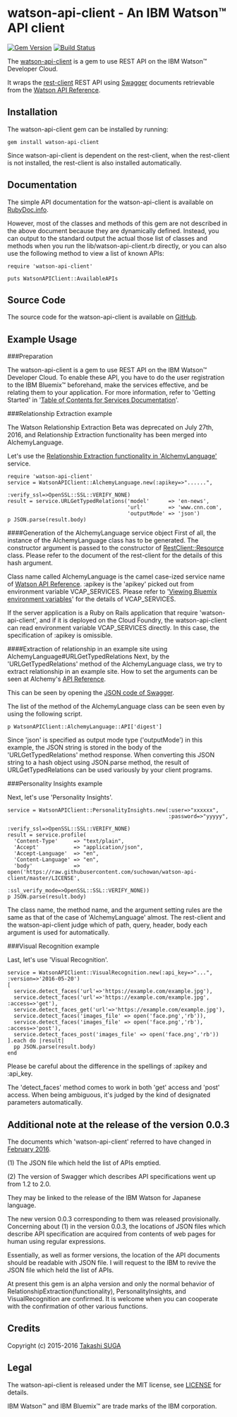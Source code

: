 ﻿watson-api-client - An IBM Watson™ API client
================================================================

[![Gem Version](https://badge.fury.io/rb/watson-api-client.svg)](http://badge.fury.io/rb/watson-api-client)
[![Build Status](https://travis-ci.org/blueboxjesse/watson-api-client.svg?branch=master)](https://travis-ci.org/blueboxjesse/watson-api-client)

The [watson-api-client](http://rubygems.org/gems/watson-api-client) is a gem to use REST API on the IBM Watson™ Developer Cloud.

It wraps the [rest-client](https://rubygems.org/gems/rest-client) REST API using [Swagger](http://swagger.io/) documents retrievable from the [Watson API Reference](https://www.ibm.com/smarterplanet/us/en/ibmwatson/developercloud/apis/).


Installation
------------

The watson-api-client gem can be installed by running:

    gem install watson-api-client

Since watson-api-client is dependent on the rest-client, when the rest-client is not installed, the rest-client is also installed automatically.


Documentation
-------------

The simple API documentation for the watson-api-client is available on [RubyDoc.info](http://rubydoc.info/gems/watson-api-client).

However, most of the classes and methods of this gem are not described in the above document because they are dynamically defined.
Instead, you can output to the standard output the actual those list of classes and methods when you run the lib/watson-api-client.rb directly, or
you can also use the following method to view a list of known APIs:

```
require 'watson-api-client'

puts WatsonAPIClient::AvailableAPIs
```

Source Code
-----------

The source code for the watson-api-client is available on [GitHub](https://github.com/suchowan/watson-api-client).


Example Usage
-------------

###Preparation

The watson-api-client is a gem to use REST API on the IBM Watson™ Developer Cloud.
To enable these API, you have to do the user registration to the IBM Bluemix™ beforehand, make the services effective, and be relating them to your application.
For more information, refer to 'Getting Started' in '[Table of Contents for Services Documentation](http://www.ibm.com/smarterplanet/us/en/ibmwatson/developercloud/doc/)'.

###Relationship Extraction example

The Watson Relationship Extraction Beta was deprecated on July 27th, 2016, and Relationship Extraction functionality has been merged into AlchemyLanguage.

Let's use the [Relationship Extraction functionality in 'AlchemyLanguage'](https://www.ibm.com/watson/developercloud/doc/alchemylanguage/migration.shtml) service.

    require 'watson-api-client'
    service = WatsonAPIClient::AlchemyLanguage.new(:apikey=>"......",
                                                   :verify_ssl=>OpenSSL::SSL::VERIFY_NONE)
    result = service.URLGetTypedRelations('model'      => 'en-news',
                                          'url'        => 'www.cnn.com',
                                          'outputMode' => 'json')
    p JSON.parse(result.body)

####Generation of the AlchemyLanguage service object
First of all, the instance of the AlchemyLanguage class has to be generated. 
The constructor argument is passed to the constructor of [RestClient::Resource](http://www.rubydoc.info/gems/rest-client/RestClient/Resource) class.
Please refer to the document of the rest-client for the details of this hash argument.

Class name called AlchemyLanguage is the camel case-ized service name of [Watson API Reference](http://www.ibm.com/smarterplanet/us/en/ibmwatson/developercloud/apis/).
:apikey is the 'apikey' picked out from environment variable VCAP_SERVICES.
Please refer to '[Viewing Bluemix environment variables](http://www.ibm.com/watson/developercloud/doc/getting_started/gs-variables.shtml#vcapServices)' for the details of VCAP_SERVICES.

If the server application is a Ruby on Rails application that require 'watson-api-client', and if it is deployed on the Cloud Foundry, the watson-api-client can read environment variable VCAP_SERVICES directly.
In this case, the specification of :apikey is omissible.

####Extraction of relationship in an example site using AlchemyLanguage#URLGetTypedRelations
Next, by the 'URLGetTypedRelations' method of the AlchemyLanguage class, we try to extract relationship in an example site.
How to set the arguments can be seen at Alchemy's [API Reference](https://www.ibm.com/watson/developercloud/alchemy-language/api/v1/#relations).

This can be seen by opening the [JSON code of Swagger](https://watson-api-explorer.mybluemix.net/listings/alchemy-language-v1.json).

The list of the method of the AlchemyLanguage class can be seen even by using the following script.

    p WatsonAPIClient::AlchemyLanguage::API['digest']

Since 'json' is specified as output mode type ('outputMode') in this example, the JSON string is stored in the body of the 'URLGetTypedRelations' method response.
When converting this JSON string to a hash object using JSON.parse method, the result of URLGetTypedRelations can be used variously by your client programs.

###Personality Insights example

Next, let's use 'Personality Insights'.

    service = WatsonAPIClient::PersonalityInsights.new(:user=>"xxxxxx",
                                                       :password=>"yyyyy",
                                                       :verify_ssl=>OpenSSL::SSL::VERIFY_NONE)
    result = service.profile(
      'Content-Type'     => "text/plain",
      'Accept'           => "application/json",
      'Accept-Language'  => "en",
      'Content-Language' => "en",
      'body'             => open('https://raw.githubusercontent.com/suchowan/watson-api-client/master/LICENSE',
                                 :ssl_verify_mode=>OpenSSL::SSL::VERIFY_NONE))
    p JSON.parse(result.body)

The class name, the method name, and the argument setting rules are the same as that of the case of 'AlchemyLanguage' almost.
The rest-client and the watson-api-client judge which of path, query, header, body each argument is used for automatically.

###Visual Recognition example

Last, let's use 'Visual Recognition'.

    service = WatsonAPIClient::VisualRecognition.new(:api_key=>"...", :version=>'2016-05-20')
    [
      service.detect_faces('url'=>'https://example.com/example.jpg'),
      service.detect_faces('url'=>'https://example.com/example.jpg', :access=>'get'),
      service.detect_faces_get('url'=>'https://example.com/example.jpg'),
      service.detect_faces('images_file' => open('face.png','rb')),
      service.detect_faces('images_file' => open('face.png','rb'), :access=>'post'),
      service.detect_faces_post('images_file' => open('face.png','rb'))
    ].each do |result|
      pp JSON.parse(result.body)
    end

Please be careful about the difference in the spellings of :apikey and :api_key.

The 'detect_faces' method comes to work in both 'get' access and 'post' access.
When being ambiguous, it's judged by the kind of designated parameters automatically.


Additional note at the release of the version 0.0.3
-------
The documents which 'watson-api-client' referred to have changed in [February 2016](https://github.com/suchowan/watson-api-client/issues/1).


(1) The JSON file which held the list of APIs emptied.

(2) The version of Swagger which describes API specifications went up from 1.2 to 2.0.


They may be linked to the release of the IBM Watson for Japanese language.

The new version 0.0.3 corresponding to them was released provisionally.
Concerning about (1) in the version 0.0.3, the locations of JSON files which describe API specification are acquired from contents of web pages for human using regular expressions.

Essentially, as well as former versions, the location of the API documents should be readable with JSON file.
I will request to the IBM to revive the JSON file which held the list of APIs.

At present this gem is an alpha version and only the normal behavior of RelationshipExtraction(functionality), PersonalityInsights, and VisualRecognition are confirmed.
It is welcome when you can cooperate with the confirmation of other various functions.


Credits
-------
Copyright (c) 2015-2016 [Takashi SUGA](http://hosi.org/TakashiSuga.ttl)


Legal
-------
The watson-api-client is released under the MIT license, see [LICENSE](https://github.com/suchowan/watson-api-client/blob/master/LICENSE) for details.

IBM Watson™ and IBM Bluemix™ are trade marks of the IBM corporation.
